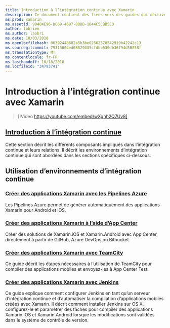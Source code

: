 ```yaml
---
title: Introduction à l’intégration continue avec Xamarin
description: Ce document contient des liens vers des guides qui décrivent l’intégration continue avec Xamarin. Contenu lié fournit une vue d’ensemble de l’intégration continue et traite des Application Center Build TeamCity et Jenkins.
ms.prod: xamarin
ms.assetid: 99484E96-DC69-4697-8BBB-1B44C5CBB5ED
author: lobrien
ms.author: laobri
ms.date: 10/03/2018
ms.openlocfilehash: 06392448682a5b3be02562578542919b42242c13
ms.sourcegitcommit: 79313604ed68829435cfdbb530db36794d50858f
ms.translationtype: MT
ms.contentlocale: fr-FR
ms.lasthandoff: 10/18/2018
ms.locfileid: "34793741"
---
```

# <a name="introduction-to-continuous-integration-with-xamarin"></a>Introduction à l’intégration continue avec Xamarin

> [!Video https://youtube.com/embed/wXgnh2Q7Uv8]

## <a name="introduction-to-continuous-integrationtoolsciintro-to-cimd"></a>[Introduction à l’intégration continue](~/tools/ci/intro-to-ci.md)

Cette section décrit les différents composants impliqués dans l’intégration continue et leurs relations. Il décrit les environnements d’intégration continue qui sont abordées dans les sections spécifiques ci-dessous.

## <a name="working-with-continuous-integration-environments"></a>Utilisation d’environnements d’intégration continue

### <a name="build-xamarin-apps-with-azure-pipelineshttpsdocsmicrosoftcomazuredevopspipelineslanguagesxamarin"></a>[Créer des applications Xamarin avec les Pipelines Azure](https://docs.microsoft.com/azure/devops/pipelines/languages/xamarin/)

Les Pipelines Azure permet de générer automatiquement des applications Xamarin pour Android et iOS.

### <a name="build-xamarin-apps-using-app-centerhttpsdocsmicrosoftcomappcenterbuildxamarin"></a>[Créer des applications Xamarin à l’aide d’App Center](https://docs.microsoft.com/appcenter/build/xamarin/)

Créer des solutions de Xamarin.iOS et Xamarin.Android avec App Center, directement à partir de GitHub, Azure DevOps ou Bitbucket.

### <a name="build-xamarin-apps-with-teamcitytoolsciteamcitymd"></a>[Créer des applications Xamarin avec TeamCity](~/tools/ci/teamcity.md)

Ce guide décrit les étapes nécessaires à l’utilisation de TeamCity pour compiler des applications mobiles et envoyez-les à App Center Test.

### <a name="build-xamarin-apps-with-jenkinstoolscijenkins-walkthroughmd"></a>[Créer des applications Xamarin avec Jenkins](~/tools/ci/jenkins-walkthrough.md)

Ce guide explique comment configurer Jenkins en tant qu’un serveur d’intégration continue et d’automatiser la compilation d’applications mobiles créées avec Xamarin. Il décrit comment installer Jenkins sur OS X, configurez-le et paramétrer des tâches pour compiler des applications Xamarin.iOS et Xamarin.Android lorsque les modifications sont validées dans le système de contrôle de version.
